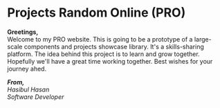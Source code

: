 # Projects Random Online (PRO)

<b>Greetings,</b></br>
    Welcome to my PRO website. This is going to be a prototype of a large-scale components and projects showcase library. It's a skills-sharing platform. The idea behind this project is to learn and grow together. Hopefully we'll have a great time working together. Best wishes for your journey ahed.
    
<i><b>From,</b></br>
Hasibul Hasan </br>
Software Developer</i>